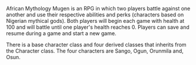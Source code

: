 African Mythology Mugen is an RPG in which two players battle against one another
and use their respective abilities and perks (characters based on Nigerian mythical gods). 
Both players will begin each game with health at 100 and will battle until one player's health reaches 0.
Players can save and resume during a game and start a new game.

There is a base character class and four derived classes that inherits from the Character class.
The four characters are Sango, Ogun, Orunmila and, Osun.


